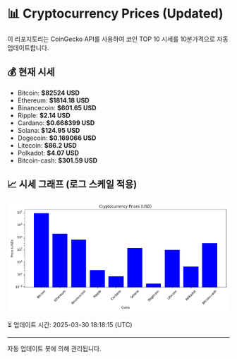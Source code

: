 
# 📊 Cryptocurrency Prices (Updated)

이 리포지토리는 CoinGecko API를 사용하여 코인 TOP 10 시세를 10분가격으로 자동 업데이트합니다.

## 💰 현재 시세
- Bitcoin: **$82524 USD**
- Ethereum: **$1814.18 USD**
- Binancecoin: **$601.65 USD**
- Ripple: **$2.14 USD**
- Cardano: **$0.668399 USD**
- Solana: **$124.95 USD**
- Dogecoin: **$0.169066 USD**
- Litecoin: **$86.2 USD**
- Polkadot: **$4.07 USD**
- Bitcoin-cash: **$301.59 USD**

## 📈 시세 그래프 (로그 스케일 적용)
![Crypto Prices](crypto_prices.png)

⏳ 업데이트 시간: 2025-03-30 18:18:15 (UTC)

---
자동 업데이트 봇에 의해 관리됩니다.

